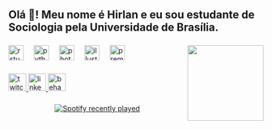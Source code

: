 <h2 align="left">Olá 👋! Meu nome é Hirlan e eu sou estudante de Sociologia pela Universidade de Brasília.</h2>

###

<img align="right" height="150" src="https://media2.giphy.com/media/v1.Y2lkPTc5MGI3NjExaXc5cTFqbjBkNHV2Z2YyMGtoczRmazhna290endobnZ4eGd2OTdlYSZlcD12MV9pbnRlcm5hbF9naWZfYnlfaWQmY3Q9Zw/3oKIPeJnIQZmFRIlk4/giphy.gif"  />

###

<div align="left">
  <img src="https://cdn.jsdelivr.net/gh/devicons/devicon/icons/rstudio/rstudio-original.svg" height="30" alt="rstudio logo"  />
  <img width="12" />
  <img src="https://cdn.jsdelivr.net/gh/devicons/devicon/icons/python/python-original.svg" height="30" alt="python logo"  />
  <img width="12" />
  <img src="https://cdn.jsdelivr.net/gh/devicons/devicon/icons/photoshop/photoshop-plain.svg" height="30" alt="photoshop logo"  />
  <img width="12" />
  <img src="https://cdn.jsdelivr.net/gh/devicons/devicon/icons/illustrator/illustrator-plain.svg" height="30" alt="illustrator logo"  />
  <img width="12" />
  <img src="https://cdn.jsdelivr.net/gh/devicons/devicon/icons/premierepro/premierepro-plain.svg" height="30" alt="premierepro logo"  />
</div>

###

<div align="left">
  <a href="twitch.tv/deadboysbr" target="_blank">
    <img src="https://img.shields.io/static/v1?message=Twitch&logo=twitch&label=&color=9146FF&logoColor=white&labelColor=&style=for-the-badge" height="35" alt="twitch logo"  />
  </a>
  <a href="https://www.linkedin.com/in/hirlandelfino/" target="_blank">
    <img src="https://img.shields.io/static/v1?message=LinkedIn&logo=linkedin&label=&color=0077B5&logoColor=white&labelColor=&style=for-the-badge" height="35" alt="linkedin logo"  />
  </a>
  <a href="https://www.behance.net/hirlandelfino" target="_blank">
    <img src="https://img.shields.io/static/v1?message=Behance&logo=behance&label=&color=1769ff&logoColor=white&labelColor=&style=for-the-badge" height="35" alt="behance logo"  />
  </a>
</div>

###

<div align="center">
  <a href="https://open.spotify.com/user/brksmine">
    <img src="https://spotify-recently-played-readme.vercel.app/api?user=brksmine&count=5" alt="Spotify recently played"  />
  </a>
</div>

###

